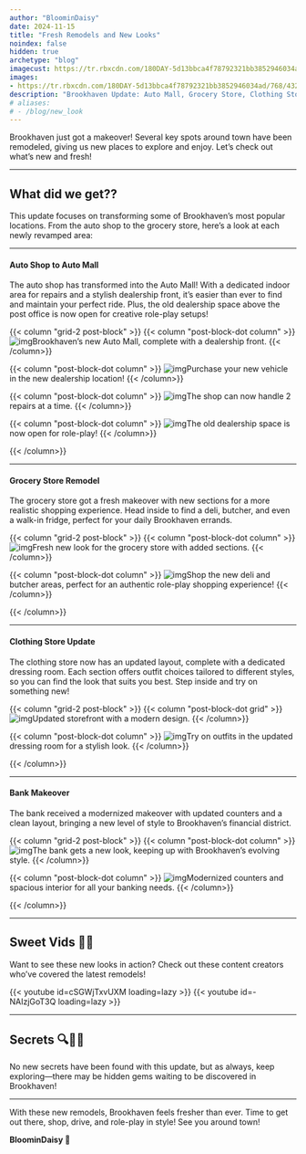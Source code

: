 ```yaml
---
author: "BloominDaisy"
date: 2024-11-15
title: "Fresh Remodels and New Looks"
noindex: false
hidden: true
archetype: "blog"
imagecust: https://tr.rbxcdn.com/180DAY-5d13bbca4f78792321bb3852946034ad/768/432/Image/Png/noFilter
images:
- https://tr.rbxcdn.com/180DAY-5d13bbca4f78792321bb3852946034ad/768/432/Image/Png/noFilter
description: "Brookhaven Update: Auto Mall, Grocery Store, Clothing Store, and Bank Remodels."
# aliases:
# - /blog/new_look
---
```


Brookhaven just got a makeover! Several key spots around town have been remodeled, giving us new places to explore and enjoy. Let’s check out what’s new and fresh!

---

## What did we get??

This update focuses on transforming some of Brookhaven’s most popular locations. From the auto shop to the grocery store, here’s a look at each newly revamped area:

---

#### Auto Shop to Auto Mall  

The auto shop has transformed into the Auto Mall! With a dedicated indoor area for repairs and a stylish dealership front, it’s easier than ever to find and maintain your perfect ride. Plus, the old dealership space above the post office is now open for creative role-play setups!

{{< column "grid-2 post-block" >}}
{{< column "post-block-dot column" >}}
![img](/images/blog/auto_mall_front_remodel.png)Brookhaven’s new Auto Mall, complete with a dealership front.
{{< /column>}}

{{< column "post-block-dot column" >}}
![img](/images/blog/auto_mall_dealership_remodel.png)Purchase your new vehicle in the new dealership location!
{{< /column>}}

{{< column "post-block-dot column" >}}
![img](/images/blog/auto_mall_repairs_remodel.png)The shop can now handle 2 repairs at a time.
{{< /column>}}

{{< column "post-block-dot column" >}}
![img](/images/blog/dealership_removed_now_empty_rp_button.png)The old dealership space is now open for role-play!
{{< /column>}}

{{< /column>}}

---

#### Grocery Store Remodel

The grocery store got a fresh makeover with new sections for a more realistic shopping experience. Head inside to find a deli, butcher, and even a walk-in fridge, perfect for your daily Brookhaven errands.

{{< column "grid-2 post-block" >}}
{{< column "post-block-dot column" >}}
![img](/images/blog/grocery_store_front_remodel.png)Fresh new look for the grocery store with added sections.
{{< /column>}}


{{< column "post-block-dot column" >}}
![img](/images/blog/grocery_store_inside_remodel_2.png)Shop the new deli and butcher areas, perfect for an authentic role-play shopping experience!
{{< /column>}}

{{< /column>}}

---

#### Clothing Store Update  

The clothing store now has an updated layout, complete with a dedicated dressing room. Each section offers outfit choices tailored to different styles, so you can find the look that suits you best. Step inside and try on something new!

{{< column "grid-2 post-block" >}}
{{< column "post-block-dot grid" >}}
![img](/images/blog/rockstar_clothing_shop_front_remodel.png)Updated storefront with a modern design.
{{< /column>}}

{{< column "post-block-dot column" >}}
![img](/images/blog/rockstar_clothing_shop_inside_remodel.png)Try on outfits in the updated dressing room for a stylish look.
{{< /column>}}


{{< /column>}}

---

#### Bank Makeover

The bank received a modernized makeover with updated counters and a clean layout, bringing a new level of style to Brookhaven’s financial district.

{{< column "grid-2 post-block" >}}
{{< column "post-block-dot column" >}}
![img](/images/blog/bank_front_remodle.png)The bank gets a new look, keeping up with Brookhaven’s evolving style.
{{< /column>}}

{{< column "post-block-dot column" >}}
![img](/images/blog/bank_inside_remodel.png)Modernized counters and spacious interior for all your banking needs.
{{< /column>}}


{{< /column>}}


---

## Sweet Vids 🎥🍬

Want to see these new looks in action? Check out these content creators who’ve covered the latest remodels!

<div class="grid-2 post-vid-dot">
{{< youtube id=cSGWjTxvUXM loading=lazy >}}
{{< youtube id=-NAIzjGoT3Q loading=lazy >}}
</div>

---

## Secrets 🔍🕵️‍♂️

No new secrets have been found with this update, but as always, keep exploring—there may be hidden gems waiting to be discovered in Brookhaven!

---

With these new remodels, Brookhaven feels fresher than ever. Time to get out there, shop, drive, and role-play in style! See you around town!

**BloominDaisy 💜**
